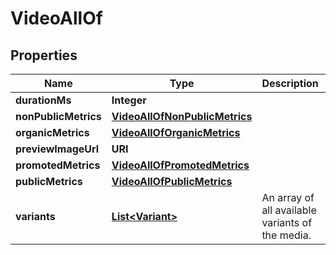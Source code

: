 

# VideoAllOf


## Properties

| Name | Type | Description | Notes |
|------------ | ------------- | ------------- | -------------|
|**durationMs** | **Integer** |  |  [optional] |
|**nonPublicMetrics** | [**VideoAllOfNonPublicMetrics**](VideoAllOfNonPublicMetrics.md) |  |  [optional] |
|**organicMetrics** | [**VideoAllOfOrganicMetrics**](VideoAllOfOrganicMetrics.md) |  |  [optional] |
|**previewImageUrl** | **URI** |  |  [optional] |
|**promotedMetrics** | [**VideoAllOfPromotedMetrics**](VideoAllOfPromotedMetrics.md) |  |  [optional] |
|**publicMetrics** | [**VideoAllOfPublicMetrics**](VideoAllOfPublicMetrics.md) |  |  [optional] |
|**variants** | [**List&lt;Variant&gt;**](Variant.md) | An array of all available variants of the media. |  [optional] |



